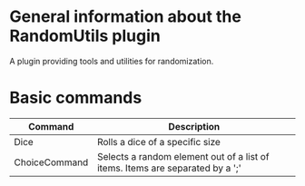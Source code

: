# General information about the RandomUtils plugin
A plugin providing tools and utilities for randomization.
# Basic commands

| Command       | Description                                                                   |
|---------------|-------------------------------------------------------------------------------|
| Dice          | Rolls a dice of a specific size                                               |
| ChoiceCommand | Selects a random element out of a list of items. Items are separated by a ';' |
